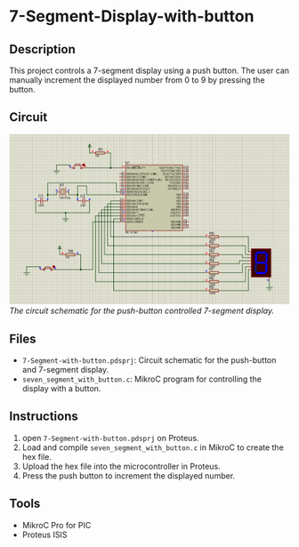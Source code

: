 # 7-Segment-Display-with-button

## Description
This project controls a 7-segment display using a push button. The user can manually increment the displayed number from 0 to 9 by pressing the button.

## Circuit
![Circuit Diagram](circuit/7-Segment_with-button.png)  
*The circuit schematic for the push-button controlled 7-segment display.*

## Files
- `7-Segment-with-button.pdsprj`: Circuit schematic for the push-button and 7-segment display.
- `seven_segment_with_button.c`: MikroC program for controlling the display with a button.

## Instructions
1. open `7-Segment-with-button.pdsprj` on Proteus.
2. Load and compile `seven_segment_with_button.c` in MikroC to create the hex file.
3. Upload the hex file into the microcontroller in Proteus.
4. Press the push button to increment the displayed number.

## Tools
- MikroC Pro for PIC
- Proteus ISIS
